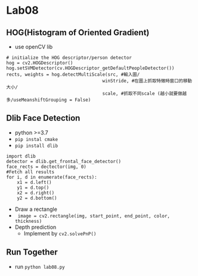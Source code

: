# Lab08
## HOG(Histogram of Oriented Gradient)
* use openCV lib
```
# initialize the HOG descriptor/person detector
hog = cv2.HOGDescriptor()
hog.setSVMDetector(cv.HOGDescriptor_getDefaultPeopleDetector())
rects, weights = hog.detectMultiScale(src, #輸入圖/
                                    winStride, #在圖上抓取特徵時窗口的移動大小/
                                    scale, #抓取不同scale (越小就要做越多/useMeanshiftGrouping = False)
```

## Dlib Face Detection
* python >=3.7
* ```pip instal cmake```
* ```pip install dlib```
```
import dlib
detector = dlib.get_frontal_face_detector()
face_rects = dectector(img, 0)
#Fetch all results
for i, d in enumerate(face_rects):
    x1 = d.left()
    y1 = d.top()
    x2 = d.right()
    y2 = d.bottom()
```
* Draw a rectangle
* ``` image = cv2.rectangle(img, start_point, end_point, color, thickness)```
* Depth prediction
    + Implement by ```cv2.solvePnP()```

## Run Together
* run ```python lab08.py```